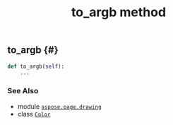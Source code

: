 ﻿---
title: to_argb method
second_title: Aspose.Page for Python via .NET API References
description: 
type: docs
weight: 80
url: /python-net/aspose.page.drawing/color/to_argb/
is_root: false
---

## to_argb {#}





```python
def to_argb(self):
    ...
```





### See Also
* module [`aspose.page.drawing`](../../)
* class [`Color`](/page/python-net/aspose.page.drawing/color)
